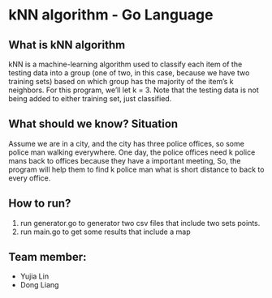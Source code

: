 # kNN algorithm - Go Language

## What is kNN algorithm

kNN is a machine-learning algorithm used to classify each item of the testing data into a group (one of
two, in this case, because we have two training sets) based on which group has the majority of the item’s
k neighbors. For this program, we’ll let k = 3. Note that the testing data is not being added to either
training set, just classified.

## What should we know? Situation

Assume we are in a city, and the city has three police offices,
so some police man walking everywhere.
One day, the police offices need k police mans back to offices because they have a important meeting,
So, the program will help them to find k police man what is short distance to back to every office.

## How to run?

1. run generator.go to generator two csv files that include two sets points.
2. run main.go to get some results that include a map

## Team member:

- Yujia Lin
- Dong Liang